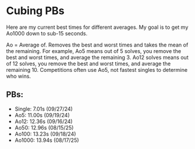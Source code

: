 # Cubing PBs

Here are my current best times for different averages. My goal is to get my Ao1000 down to sub-15 seconds.
 
Ao = Average of. Removes the best and worst times and takes the mean of the remaining.
For example, Ao5 means out of 5 solves, you remove the best and worst times, and average the remaining 3.
Ao12 solves means out of 12 solves, you remove the best and worst times, and average the remaining 10.
Competitions often use Ao5, not fastest singles to determine who wins.
 
## PBs: 
- Single: 7.01s (09/27/24)
- Ao5: 11.00s (09/19/24)
- Ao12: 12.36s (09/16/24)
- Ao50: 12.96s (08/15/25)
- Ao100: 13.23s (09/18/24)
- Ao1000: 13.94s (08/17/25)
